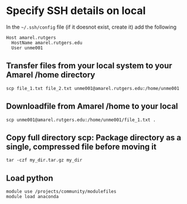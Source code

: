 # Specify SSH details on local
In the ```~/.ssh/config``` file (if it doesnot exist, create it) add the following
```
Host amarel.rutgers
  HostName amarel.rutgers.edu
  User unme001
```

## Transfer files from your local system to your Amarel /home directory
```
scp file_1.txt file_2.txt unme001@amarel.rutgers.edu:/home/unme001
```

## Downloadfile from Amarel /home to your local
```
scp unme001@amarel.rutgers.edu:/home/unme001/file_1.txt .
```

## Copy full directory scp: Package directory as a single, compressed file before moving it
```
tar -czf my_dir.tar.gz my_dir
```

## Load python 
```
module use /projects/community/modulefiles
module load anaconda
```